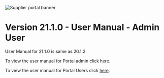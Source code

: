 ![Supplier portal banner](../../../../images/banner-supplier-portal.jpg)

# Version 21.1.0 - User Manual - Admin User

User Manual for 21.1.0 is same as 20.1.2. 

To view the user manual for Portal admin click [here](../20.2.1/usermanual-supplierportal-admin.md).

To view the user manual for Portal Users click [here](usermanual-supplierportal-user.md).
